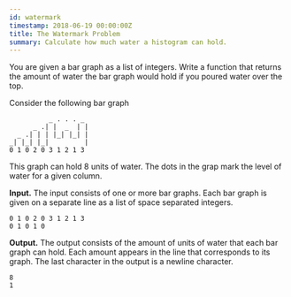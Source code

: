```yaml
---
id: watermark
timestamp: 2018-06-19 00:00:00Z
title: The Watermark Problem
summary: Calculate how much water a histogram can hold.
---
```


You are given a bar graph as a list of integers.  Write a function
that returns the amount of water the bar graph would hold if you
poured water over the top.

Consider the following bar graph

```asciidoc
          _ . . . _
      _ .| |  _  | |
  _ .| | | |_| |_| |
_| |_| |_|         |
0 1 0 2 0 3 1 2 1 3
```

This graph can hold 8 units of water.  The dots in the grap mark
the level of water for a given column.

**Input.**
The input consists of one or more bar graphs.  Each bar graph is given
on a separate line as a list of space separated integers.

```asciidoc
0 1 0 2 0 3 1 2 1 3
0 1 0 1 0
```

**Output.**
The output consists of the amount of units of water that each bar
graph can hold.  Each amount appears in the line that corresponds to
its graph.  The last character in the output is a newline character.

```asciidoc
8
1
```
